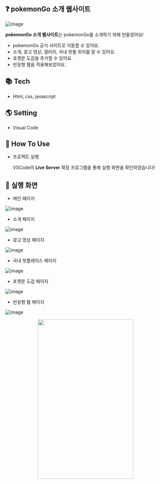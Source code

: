 ## ❓ pokemonGo 소개 웹사이트
![image](https://user-images.githubusercontent.com/72336796/220396859-73ad12f5-ac1f-439a-b56f-7f7b7deb8f22.png)

**pokemonGo 소개 웹사이트**는 pokemonGo를 소개하기 위해 만들었어요!
- pokemonGo 공식 사이트로 이동할 수 있어요.
- 소개, 광고 영상, 갤러리, 국내 핫플 위치를 알 수 있어요.
- 포켓몬 도감을 추가할 수 있어요.
- 반응형 웹을 적용해보았어요.

## 📚 Tech
- Html, css, javascript

## 🌎 Setting
- Visual Code

## 🤔 How To Use

- 프로젝트 실행

  VSCode의 **Live Server** 확장 프로그램을 통해 실행 화면을 확인하였습니다!

## 👀 실행 화면
- 메인 페이지

![image](https://user-images.githubusercontent.com/72336796/220398249-7e9aa832-b86a-4620-b0f8-f9ead7748d2c.png)

- 소개 페이지

![image](https://user-images.githubusercontent.com/72336796/220398265-213ca82f-534b-4a37-81d3-8dab67ba359f.png)

- 광고 영상 페이지

![image](https://user-images.githubusercontent.com/72336796/220398279-32f157d8-7b2b-4924-aca6-301f1ae251d5.png)

- 국내 핫플레이스 페이지

![image](https://user-images.githubusercontent.com/72336796/220398295-db5d2ff4-091d-495e-9769-39ec0eea5dab.png)

- 포켓몬 도감 페이지

![image](https://user-images.githubusercontent.com/72336796/220398311-d106ed48-de38-409b-8420-0fafb3b464b7.png)

- 반응형 웹 페이지

![image](https://user-images.githubusercontent.com/72336796/220398571-fd5e9146-8bab-434c-a7b2-8958fb2eee5e.png)
<div align="center">
<img src="https://user-images.githubusercontent.com/72336796/220398717-02d92cdb-d0e3-476f-8241-3633f48d319b.png" height="500px" width="300px"></img>
</div>
<br />

